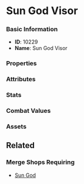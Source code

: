 # Sun God Visor

<no description available>

### Basic Information

- **ID**: 10229
- **Name**: Sun God Visor

### Properties


### Attributes


### Stats


### Combat Values


### Assets


## Related

### Merge Shops Requiring

- [Sun God](../merge-shops/145-sun-god.md)

